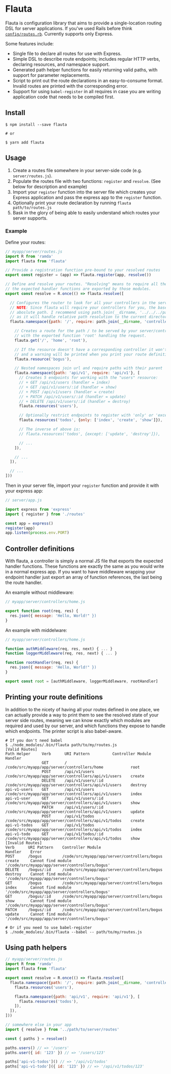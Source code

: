 # Flauta

Flauta is configuration library that aims to provide a single-location routing DSL for server applications.
If you've used Rails before think [`config/routes.rb`][routes-rb]. Currently supports only Express.

Some features include:

+ Single file to declare all routes for use with Express.
+ Simple DSL to describe route endpoints; includes regular HTTP verbs, declaring resources, and namespace support.
+ Generated path helper functions for easily returning valid paths, with support for parameter replacements.
+ Script to print out the route declarations in an easy-to-consume format. Invalid routes are printed with the corresponding error.
+ Support for using `babel-register` in all requires in case you are writing application code that needs to be compiled first.

## Install

```shell
$ npm install --save flauta

# or

$ yarn add flauta
```

## Usage

1. Create a routes file somewhere in your server-side code (e.g. `server/routes.js`).
2. Populate the routes file with two functions: `register` and `resolve`. (See below for description and example)
3. Import your `register` function into the server file which creates your Express application and pass the express app to the `register` function.
4. Optionally print your route declaration by running `flauta path/to/routes.js`
4. Bask in the glory of being able to easily understand which routes your server supports.

### Example

Define your routes:

```javascript
// myapp/server/routes.js
import R from 'ramda'
import flauta from 'flauta'

// Provide a registration function pre-bound to your resolved routes
export const register = (app) => flauta.register(app, resolve())

// Define and resolve your routes. "Resolving" means to require all the controllers and ensure
// the expected handler functions are exported by those modules.
export const resolve = R.once(() => flauta.resolve([

  // Configures the router to look for all your controllers in the server/controllers/ file tree.
  // NOTE: Since flauta will require your controllers for you, the base require path MUST be an
  // aboslute path. I recommend using path.join(__dirname, '../../../path/to/my/controllers')
  // as it will handle relative path resolution to the current directory of the routes.js file.
  flauta.namespace({path: '/', require: path.join(__dirname, 'controllers')}, [

    // Creates a route for the path / to be served by your server/controllers/home.js controller
    // with the exported function 'root' handling the request.
    flauta.get('/', 'home', 'root'),

    // If the resource doesn't have a corresponding controller it won't be registered
    // and a warning will be printed when you print your route definitions (see below).
    flauta.resource('bogus'),

    // Nested namespaces join url and require paths with their parent
    flauta.namespace({path: 'api/v1', require: 'api/v1'}, [
      // Creates 5 endpoints for working with the "users" resource:
      // + GET /api/v1/users (handler = index)
      // + GET /api/v1/users/:id (handler = show)
      // + POST /api/v1/users (handler = create)
      // + PATCH /api/v1/users/:id (handler = update)
      // + DELETE /api/v1/users/:id (handler = destroy)
      flauta.resources('users'),

      // Optionally restrict endpoints to register with 'only' or 'except' options:
      flauta.resources('todos', {only: ['index', 'create', 'show']}),

      // The inverse of above is:
      // flauta.resources('todos', {except: ['update', 'destroy']}),

      // ...
    ]),

    // ...
  ]),

  // ...
]))
```

Then in your server file, import your `register` function and provide it with your express app:

```javascript
// server/app.js

import express from 'express'
import { register } from './routes'

const app = express()
register(app)
app.listen(process.env.PORT)
```

## Controller definitions

With flauta, a controller is simply a normal JS file that exports the expected handler functions. These
functions are exactly the same as you would write in a normal express app. If you want to have middleware
wrapping your endpoint handler just export an array of function references, the last being the route handler.


An example without middleware:

```javascript
// myapp/server/controllers/home.js

export function root(req, res) {
  res.json({ message: 'Hello, World!" })
}
```

An example with middelware:

```javascript
// myapp/server/controllers/home.js

function authMiddleware(req, res, next) { ... }
function loggerMiddleware(req, res, next) { ... }

function rootHandler(req, res) {
  res.json({ message: 'Hello, World!" })
}

export const root = [authMiddleware, loggerMiddleware, rootHandler]
```

## Printing your route definitions

In addition to the nicety of having all your routes defined in one place, we can actually provide a way
to print them to see the resolved state of your server side routes, meaning we can know exactly which
modules are required and used by our server, and which functions they expose to handle which endpoints.
The printer script is also babel-aware.

```shell
# If you don't need babel
$ ./node_modules/.bin/flauta path/to/my/routes.js
[Valid Routes]
Path Helper     Verb      URI Pattern          Controller Module                                      Handler
                GET       /                    /code/src/myapp/app/server/controllers/home            root
                POST      /api/v1/users        /code/src/myapp/app/server/controllers/api/v1/users    create
                DELETE    /api/v1/users/:id    /code/src/myapp/app/server/controllers/api/v1/users    destroy
api-v1-users    GET       /api/v1/users        /code/src/myapp/app/server/controllers/api/v1/users    index
api-v1-user     GET       /api/v1/users/:id    /code/src/myapp/app/server/controllers/api/v1/users    show
                PATCH     /api/v1/users/:id    /code/src/myapp/app/server/controllers/api/v1/users    update
                POST      /api/v1/todos        /code/src/myapp/app/server/controllers/api/v1/todos    create
api-v1-todos    GET       /api/v1/todos        /code/src/myapp/app/server/controllers/api/v1/todos    index
api-v1-todo     GET       /api/v1/todos/:id    /code/src/myapp/app/server/controllers/api/v1/todos    show
[Invalid Routes]
Verb      URI Pattern    Controller Module                               Handler    Error
POST      /bogus         /code/src/myapp/app/server/controllers/bogus    create     Cannot find module '/code/src/myapp/app/server/controllers/bogus'
DELETE    /bogus/:id     /code/src/myapp/app/server/controllers/bogus    destroy    Cannot find module '/code/src/myapp/app/server/controllers/bogus'
GET       /bogus         /code/src/myapp/app/server/controllers/bogus    index      Cannot find module '/code/src/myapp/app/server/controllers/bogus'
GET       /bogus/:id     /code/src/myapp/app/server/controllers/bogus    show       Cannot find module '/code/src/myapp/app/server/controllers/bogus'
PATCH     /bogus/:id     /code/src/myapp/app/server/controllers/bogus    update     Cannot find module '/code/src/myapp/app/server/controllers/bogus'
```

```shell
# Or if you need to use babel-register
$ ./node_modules/.bin/flauta --babel -- path/to/my/routes.js
```

## Using path helpers


```javascript
// myapp/server/routes.js
import R from 'ramda'
import flauta from 'flauta'

export const resolve = R.once(() => flauta.resolve([
  flauta.namespace({path: '/', require: path.join(__dirname, 'controllers')}, [
    flauta.resources('users'),

    flauta.namespace({path: 'api/v1', require: 'api/v1'}, [
      flauta.resources('todos'),
    ]),
  ]),
]))

// somewhere else in your app
import { resolve } from '../path/to/server/routes'

const { paths } = resolve()

paths.users() // => '/users'
paths.user({ id: '123' }) // => '/users/123'

paths['api-v1-todos']() // => '/api/v1/todos'
paths['api-v1-todo']({ id: '123' }) // => '/api/v1/todos/123'
```

  [routes-rb]: http://guides.rubyonrails.org/routing.html#listing-existing-routes "Rails Routing Guide"
